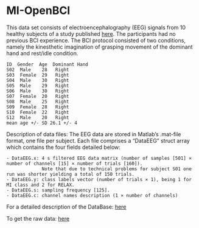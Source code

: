# MI-OpenBCI

This data set consists of electroencephalography (EEG) signals from 10 healthy subjects of a study published [here]( https://www.sciencedirect.com/science/article/pii/S240584402030270X).
The participants had no previous BCI experience. 
The BCI protocol consisted of two conditions, namely the kinesthetic imagination of grasping movement of the dominant hand and rest/idle condition.

    ID  Gender  Age  Dominant Hand
    S02  Male    28   Right 
    S03  Female  29   Right 
    S04  Male    30   Right 
    S05  Male    29   Right 
    S06  Male    30   Right 
    S07  Female  20   Right 
    S08  Male    25   Right 
    S09  Female  28   Right 
    S10  Female  22   Right 
    S12  Male    20   Right 
    mean age +/- SD 26.1 +/- 4

Description of data files:
The EEG data are stored in Matlab’s .mat-file format, one file per subject. Each file comprises a “DataEEG” struct array which contains the four fields detailed below:

    - DataEEG.x: 4 s filtered EEG data matrix (number of samples [501] × number of channels [15] × number of trials [160]). 
                 Note that due to technical problems for subject S01 one run was shorter yielding a total of 150 trials.
    - DataEEG.y: class labels vector (number of trials × 1), being 1 for MI class and 2 for RELAX.
    - DataEEG.s: sampling frequency [125].
    - DataEEG.c: channel names description (1 × number of channels)

For a detailed description of the DataBase: [here](https://github.com/ProMABLab/MI-OpenBCI/blob/main/MI_Open_BCI_Dataset_Description.pdf)

To get the raw data: [here](https://github.com/vpeterson/MI-OpenBCI)

